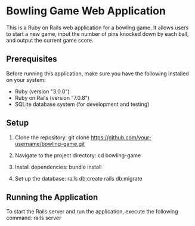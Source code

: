 # Bowling Game Web Application

This is a Ruby on Rails web application for a bowling game. It allows users to start a new game, input the number of pins knocked down by each ball, and output the current game score.

## Prerequisites

Before running this application, make sure you have the following installed on your system:

- Ruby (version "3.0.0")
- Ruby on Rails (version "7.0.8")
- SQLite database system (for development and testing)

## Setup

1. Clone the repository: git clone https://github.com/your-username/bowling-game.git

2. Navigate to the project directory: cd bowling-game

3. Install dependencies: bundle install

4. Set up the database: rails db:create
						rails db:migrate

## Running the Application

To start the Rails server and run the application, execute the following command: rails server

